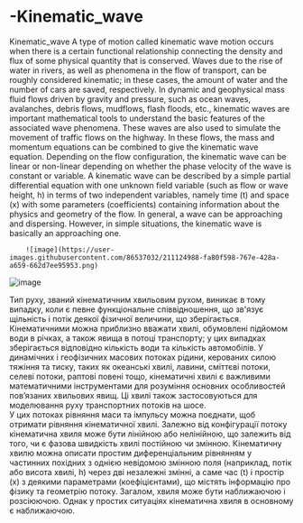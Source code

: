 # -Kinematic_wave
 Kinematic_wave
A type of motion called kinematic wave motion occurs when there is a certain functional relationship connecting the density and flux of some physical quantity that is conserved. Waves due to the rise of water in rivers, as well as phenomena in the flow of transport, can be roughly considered kinematic; in these cases, the amount of water and the number of cars are saved, respectively.
In dynamic and geophysical mass fluid flows driven by gravity and pressure, such as ocean waves, avalanches, debris flows, mudflows, flash floods, etc., kinematic waves are important mathematical tools to understand the basic features of the associated wave phenomena. These waves are also used to simulate the movement of traffic flows on the highway.
In these flows, the mass and momentum equations can be combined to give the kinematic wave equation. Depending on the flow configuration, the kinematic wave can be linear or non-linear depending on whether the phase velocity of the wave is constant or variable.
A kinematic wave can be described by a simple partial differential equation with one unknown field variable (such as flow or wave height, h) in terms of two independent variables, namely time (t) and space (x) with some parameters (coefficients) containing information about the physics and geometry of the flow. In general, a wave can be approaching and dispersing. However, in simple situations, the kinematic wave is basically an approaching one.

        ![image](https://user-images.githubusercontent.com/86537032/211124988-fa80f598-767e-428a-a659-662d7ee95953.png)
![image](https://user-images.githubusercontent.com/86537032/211125155-b30494c5-5dc9-48ea-8a39-499f3c60a97d.png)


Тип руху, званий кінематичним хвильовим рухом, виникає в тому випадку, коли є певне функціональне співвідношення, що зв'язує щільність і потік деякої фізичної величини, що зберігається. Кінематичними можна приблизно вважати хвилі, обумовлені підйомом води в річках, а також явища в потоці транспорту; у цих випадках зберігається відповідно кількість води та кількість автомобілів. 
У динамічних і геофізичних масових потоках рідини, керованих силою тяжіння та тиску, таких як океанські хвилі, лавини, сміттєві потоки, селеві потоки, раптові повені тощо, кінематичні хвилі є важливими математичними інструментами для розуміння основних особливостей пов’язаних хвильових явищ.  Ці хвилі також застосовуються для моделювання руху транспортних потоків на шосе.  
У цих потоках рівняння маси та імпульсу можна поєднати, щоб отримати рівняння кінематичної хвилі. Залежно від конфігурації потоку кінематична хвиля може бути лінійною або нелінійною, що залежить від того, чи є  фазова швидкість хвилі постійною чи змінною. 
Кінематичну хвилю можна описати простим диференціальним рівнянням у частинних похідних з однією невідомою змінною поля (наприклад, потік або висота хвилі, h) через дві незалежні змінні, а саме час (t) і простір (x) з деякими параметрами (коефіцієнтами), що містять інформацію про фізику та геометрію потоку. Загалом, хвиля може бути наближаючою і розсіюючою. Однак у простих ситуаціях кінематична хвиля в основному є наближаючою.
